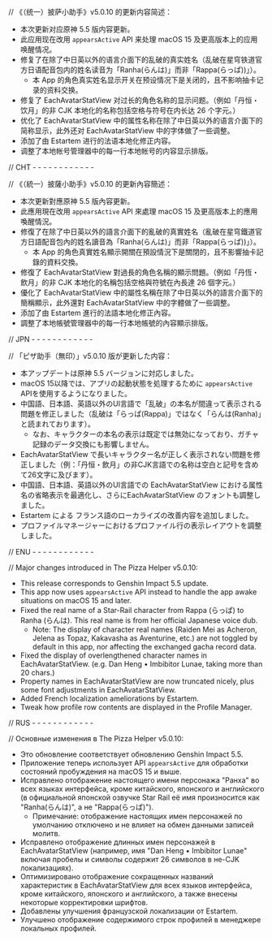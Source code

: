 // 《（统一）披萨小助手》v5.0.10 的更新内容简述：

- 本次更新对应原神 5.5 版内容更新。
- 此应用现在改用 `appearsActive` API 来处理 macOS 15 及更高版本上的应用唤醒情况。
- 修复了在除了中日英以外的语言介面下的乱破的真实姓名（乱破在星穹铁道官方日语配音包内的姓名读音为「Ranha(らんは)」而非「Rappa(らっぱ))」）。
    - 本 App 的角色真实姓名显示开关在预设情况下是关闭的，且不影响抽卡记录的资料交换。
- 修复了 EachAvatarStatView 对过长的角色名称的显示问题。（例如「丹恒・饮月」的非 CJK 本地化的名称包括空格与符号在内长达 26 个字元。）
- 优化了 EachAvatarStatView 中的属性名称在除了中日英以外的语言介面下的简称显示，此外还对 EachAvatarStatView 中的字体做了一些调整。
- 添加了由 Estartem 进行的法语本地化修正内容。
- 调整了本地帐号管理器中的每一行本地帐号的内容显示排版。

// CHT - - - - - - - - - - - -

// 《（統一）披薩小助手》v5.0.10 的更新內容簡述：

- 本次更新對應原神 5.5 版內容更新。
- 此應用現在改用 `appearsActive` API 來處理 macOS 15 及更高版本上的應用喚醒情況。
- 修復了在除了中日英以外的語言介面下的亂破的真實姓名（亂破在星穹鐵道官方日語配音包內的姓名讀音為「Ranha(らんは)」而非「Rappa(らっぱ))」）。
    - 本 App 的角色真實姓名顯示開關在預設情況下是關閉的，且不影響抽卡記錄的資料交換。
- 修復了 EachAvatarStatView 對過長的角色名稱的顯示問題。（例如「丹恆・飲月」的非 CJK 本地化的名稱包括空格與符號在內長達 26 個字元。）
- 優化了 EachAvatarStatView 中的屬性名稱在除了中日英以外的語言介面下的簡稱顯示，此外還對 EachAvatarStatView 中的字體做了一些調整。
- 添加了由 Estartem 進行的法語本地化修正內容。
- 調整了本地帳號管理器中的每一行本地帳號的內容顯示排版。

// JPN - - - - - - - - - - - -

// 「ピザ助手（無印）」v5.0.10 版が更新した内容：

- 本アップデートは原神 5.5 バージョンに対応しました。
- macOS 15以降では、アプリの起動状態を処理するために `appearsActive` APIを使用するようになりました。
- 中国語、日本語、英語以外のUI言語で「乱破」の本名が間違って表示される問題を修正しました（乱破は「らっぱ(Rappa)」ではなく「らんは(Ranha)」と読まれております）。
    - なお、キャラクターの本名の表示は既定では無効になっており、ガチャ記録のデータ交換にも影響しません。
- EachAvatarStatView で長いキャラクター名が正しく表示されない問題を修正しました（例：「丹恒・飲月」の非CJK言語での名称は空白と記号を含めて26文字に及びます）。
- 中国語、日本語、英語以外のUI言語での EachAvatarStatView における属性名の省略表示を最適化し、さらにEachAvatarStatView のフォントも調整しました。
- Estartem による フランス語のローカライズの改善内容を追加しました。
- プロファイルマネージャーにおけるプロファイル行の表示レイアウトを調整しました。


// ENU - - - - - - - - - - - -

// Major changes introduced in The Pizza Helper v5.0.10:

- This release corresponds to Genshin Impact 5.5 update.
- This app now uses `appearsActive` API instead to handle the app awake situations on macOS 15 and later.
- Fixed the real name of a Star-Rail character from Rappa (らっぱ) to Ranha (らんは). This real name is from her official Japanese voice dub.
    - Note: The display of character real names (Raiden Mei as Acheron, Jelena as Topaz, Kakavasha as Aventurine, etc.) are not toggled by default in this app, nor affecting the exchanged gacha record data.
- Fixed the display of overlengthened character names in EachAvatarStatView. (e.g. Dan Heng • Imbibitor Lunae, taking more than 20 chars.)
- Property names in EachAvatarStatView are now truncated nicely, plus some font adjustments in EachAvatarStatView.
- Added French localization ameliorations by Estartem.
- Tweak how profile row contents are displayed in the Profile Manager.

// RUS - - - - - - - - - - - -

// Основные изменения в The Pizza Helper v5.0.10:

- Это обновление соответствует обновлению Genshin Impact 5.5.
- Приложение теперь использует API `appearsActive` для обработки состояний пробуждения на macOS 15 и выше.
- Исправлено отображение настоящего имени персонажа "Ранха" во всех языках интерфейса, кроме китайского, японского и английского (в официальной японской озвучке Star Rail её имя произносится как "Ranha(らんは)", а не "Rappa(らっぱ)").
    - Примечание: отображение настоящих имен персонажей по умолчанию отключено и не влияет на обмен данными записей молитв.
- Исправлено отображение длинных имен персонажей в EachAvatarStatView (например, имя "Dan Heng • Imbibitor Lunae" включая пробелы и символы содержит 26 символов в не-CJK локализациях).
- Оптимизировано отображение сокращенных названий характеристик в EachAvatarStatView для всех языков интерфейса, кроме китайского, японского и английского, а также внесены некоторые корректировки шрифтов.
- Добавлены улучшения французской локализации от Estartem.
- Улучшено отображение содержимого строк профилей в менеджере локальных профилей.
